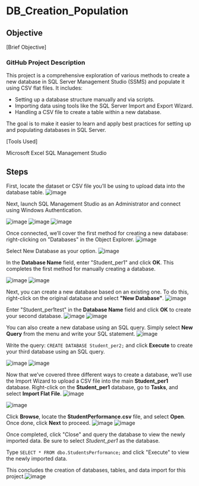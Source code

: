 # DB_Creation_Population

## Objective
[Brief Objective]
### GitHub Project Description

This project is a comprehensive exploration of various methods to create a new database in SQL Server Management Studio (SSMS) and populate it using CSV flat files. It includes:
- Setting up a database structure manually and via scripts.
- Importing data using tools like the SQL Server Import and Export Wizard.
- Handling a CSV file to create a table within a new database.

The goal is to make it easier to learn and apply best practices for setting up and populating databases in SQL Server.

[Tools Used]

Microsoft Excel
SQL Management Studio

## Steps

First, locate the dataset or CSV file you’ll be using to upload data into the database table.
![image](https://github.com/user-attachments/assets/26c47895-4468-4034-a7d4-9ef6385028a7)

Next, launch SQL Management Studio as an Administrator and connect using Windows Authentication. 


![image](https://github.com/user-attachments/assets/2e703442-ce91-4605-b8ad-189116709629)
![image](https://github.com/user-attachments/assets/09e0fd37-9e5a-48cc-a734-85cd33f099e8)
![image](https://github.com/user-attachments/assets/986a2686-23cd-47fa-b95b-d75834b2ba2f)



Once connected, we’ll cover the first method for creating a new database: right-clicking on "Databases" in the Object Explorer.
![image](https://github.com/user-attachments/assets/40d2a4c7-4748-49c2-81a0-8473c6a2dd76)

 
Select New Database as your option.
![image](https://github.com/user-attachments/assets/7ab79eff-4db0-481e-b059-2b905a9a890b)


In the **Database Name** field, enter "Student_per1" and click **OK**. This completes the first method for manually creating a database.

![image](https://github.com/user-attachments/assets/87eb656a-2d3d-40f8-aecd-6b2a7e7ac465)
![image](https://github.com/user-attachments/assets/0b4d963b-a350-482a-a81a-cf81d3f15e05)

 
Next, you can create a new database based on an existing one. To do this, right-click on the original database and select **"New Database"**.
![image](https://github.com/user-attachments/assets/41022b96-47ba-4299-bb33-55bca008a161)

Enter "Student_per1test" in the **Database Name** field and click **OK** to create your second database.
![image](https://github.com/user-attachments/assets/712df87a-9cbc-4a04-9084-229ee1c96425)
![image](https://github.com/user-attachments/assets/d9b8b6db-3f36-4bf9-8536-04384dd3b689)



You can also create a new database using an SQL query. Simply select **New Query** from the menu and write your SQL statement.
![image](https://github.com/user-attachments/assets/56c81592-fab6-4453-8ae6-5c45029423d3)

 
Write the query: `CREATE DATABASE Student_per2;` and click **Execute** to create your third database using an SQL query.

![image](https://github.com/user-attachments/assets/363836ff-953b-46db-9b7b-f1da134ce436)
![image](https://github.com/user-attachments/assets/2bebbf49-a0b5-479c-92b5-e92a1372f0f5)


Now that we’ve covered three different ways to create a database, we’ll use the Import Wizard to upload a CSV file into the main **Student_per1** database. Right-click on the **Student_per1** database, go to **Tasks**, and select **Import Flat File**.
![image](https://github.com/user-attachments/assets/51f62c02-f348-4a21-8191-88bbc3ecf793)

![image](https://github.com/user-attachments/assets/9d4f4734-3082-4c11-842f-ff797a6f2e52)


Click **Browse**, locate the **StudentPerformance.csv** file, and select **Open**. Once done, click **Next** to proceed.
![image](https://github.com/user-attachments/assets/3ee003fe-6146-4545-b49f-0dfab8127081)
![image](https://github.com/user-attachments/assets/0f8c29cc-48b9-47e9-b4ed-aea2d256f230)













Once completed, click "Close" and query the database to view the newly imported data. Be sure to select *Student_per1* as the database.

Type `SELECT * FROM dbo.StudentsPerformance;` and click "Execute" to view the newly imported data.

 
This concludes the creation of databases, tables, and data import for this project.![image](https://github.com/user-attachments/assets/b175669f-fdf0-4df6-beaf-6717643cf8fe)

